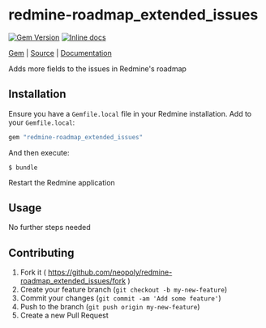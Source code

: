 [github]: https://github.com/neopoly/redmine-roadmap_extended_issues
[doc]: http://rubydoc.info/github/neopoly/redmine-roadmap_extended_issues/master/file/README.md
[gem]: https://rubygems.org/gems/redmine-roadmap_extended_issues
[gem-badge]: https://img.shields.io/gem/v/redmine-roadmap_extended_issues.svg
[inchpages]: https://inch-ci.org/github/neopoly/redmine-roadmap_extended_issues
[inchpages-badge]: https://inch-ci.org/github/neopoly/redmine-roadmap_extended_issues.svg?branch=master&style=flat

# redmine-roadmap_extended_issues

[![Gem Version][gem-badge]][gem]
[![Inline docs][inchpages-badge]][inchpages]

[Gem][gem] |
[Source][github] |
[Documentation][doc]

Adds more fields to the issues in Redmine's roadmap

## Installation

Ensure you have a `Gemfile.local` file in your Redmine installation. Add to your `Gemfile.local`:

```ruby
gem "redmine-roadmap_extended_issues"
```

And then execute:

```
$ bundle
```

Restart the Redmine application

## Usage

No further steps needed

## Contributing

1. Fork it ( https://github.com/neopoly/redmine-roadmap_extended_issues/fork )
2. Create your feature branch (`git checkout -b my-new-feature`)
3. Commit your changes (`git commit -am 'Add some feature'`)
4. Push to the branch (`git push origin my-new-feature`)
5. Create a new Pull Request
